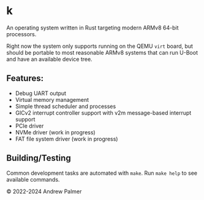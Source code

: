 # k

An operating system written in Rust targeting modern ARMv8 64-bit processors.

Right now the system only supports running on the QEMU `virt` board, but should be portable to most reasonable ARMv8 systems that can run U-Boot and have an available device tree.

## Features:
- Debug UART output
- Virtual memory management
- Simple thread scheduler and processes
- GICv2 interrupt controller support with v2m message-based interrupt support
- PCIe driver
- NVMe driver (work in progress)
- FAT file system driver (work in progress)

## Building/Testing
Common development tasks are automated with `make`. Run `make help` to see available commands.

© 2022-2024 Andrew Palmer
